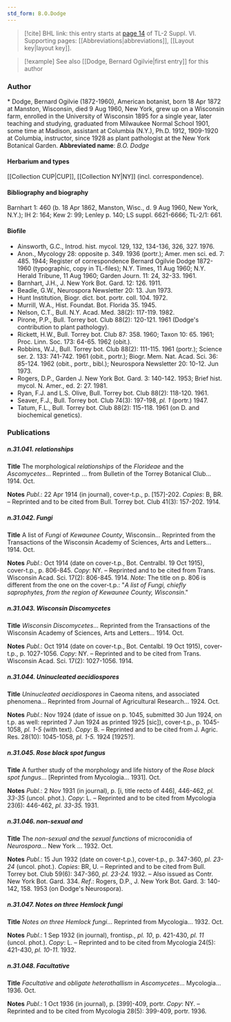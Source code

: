 ```yaml
---
std_form: B.O.Dodge
---
```


> [!cite] BHL link: this entry starts at [page 14](https://www.biodiversitylibrary.org/page/33260002) of TL-2 Suppl. VI.
> Supporting pages: [[Abbreviations|abbreviations]], [[Layout key|layout key]].

> [!example] See also [[Dodge, Bernard Ogilvie|first entry]] for this author

### Author

\* Dodge, Bernard Ogilvie (1872-1960), American botanist, born 18 Apr 1872 at Manston, Wisconsin, died 9 Aug 1960, New York, grew up on a Wisconsin farm, enrolled in the University of Wisconsin 1895 for a single year, later teaching and studying, graduated from Milwaukee Normal School 1901, some time at Madison, assistant at Columbia (N.Y.), Ph.D. 1912, 1909-1920 at Columbia, instructor, since 1928 as plant pathologist at the New York Botanical Garden. 
**Abbreviated name**: *B.O. Dodge*

#### Herbarium and types

[[Collection CUP|CUP]], [[Collection NY|NY]] (incl. correspondence).

#### Bibliography and biography

Barnhart 1: 460 (b. 18 Apr 1862, Manston, Wisc., d. 9 Aug 1960, New York, N.Y.); IH 2: 164; Kew 2: 99; Lenley p. 140; LS suppl. 6621-6666; TL-2/1: 661.

#### Biofile

- Ainsworth, G.C., Introd. hist. mycol. 129, 132, 134-136, 326, 327. 1976.
- Anon., Mycology 28: opposite p. 349. 1936 (portr.); Amer. men sci. ed. 7: 485. 1944; Register of correspondence Bernard Ogilvie Dodge 1872-1960 (typographic, copy in TL-files); N.Y. Times, 11 Aug 1960; N.Y. Herald Tribune, 11 Aug 1960; Garden Journ. 11: 24, 32-33. 1961.
- Barnhart, J.H., J. New York Bot. Gard. 12: 126. 1911.
- Beadle, G.W., Neurospora Newsletter 20: 13. Jun 1973.
- Hunt Institution, Biogr. dict. bot. portr. coll. 104. 1972.
- Murrill, W.A., Hist. Foundat. Bot. Florida 35. 1945.
- Nelson, C.T., Bull. N.Y. Acad. Med. 38(2): 117-119. 1982.
- Pirone, P.P., Bull. Torrey bot. Club 88(2): 120-121. 1961 (Dodge's contribution to plant pathology).
- Rickett, H.W., Bull. Torrey bot. Club 87: 358. 1960; Taxon 10: 65. 1961; Proc. Linn. Soc. 173: 64-65. 1962 (obit.).
- Robbins, W.J., Bull. Torrey bot. Club 88(2): 111-115. 1961 (portr.); Science ser. 2. 133: 741-742. 1961 (obit., portr.); Biogr. Mem. Nat. Acad. Sci. 36: 85-124. 1962 (obit., portr., bibl.); Neurospora Newsletter 20: 10-12. Jun 1973.
- Rogers, D.P., Garden J. New York Bot. Gard. 3: 140-142. 1953; Brief hist. mycol. N. Amer., ed. 2: 27. 1981.
- Ryan, F.J. and L.S. Olive, Bull. Torrey bot. Club 88(2): 118-120. 1961.
- Seaver, F.J., Bull. Torrey bot. Club 74(3): 197-198, *pl. 1* (portr.) 1947.
- Tatum, F.L., Bull. Torrey bot. Club 88(2): 115-118. 1961 (on D. and biochemical genetics).

### Publications

##### n.31.041. relationships

**Title**
The morphological *relationships* of the *Florideae* and the *Ascomycetes*... Reprinted ... from Bulletin of the Torrey Botanical Club... 1914. Oct.

**Notes**
*Publ*.: 22 Apr 1914 (in journal), cover-t.p., p. \[157\]-202. *Copies*: B, BR. – Reprinted and to be cited from Bull. Torrey bot. Club 41(3): 157-202. 1914.

##### n.31.042. Fungi

**Title**
A list of *Fungi* of *Kewaunee County*, Wisconsin... Reprinted from the Transactions of the Wisconsin Academy of Sciences, Arts and Letters... 1914. Oct.

**Notes**
*Publ*.: Oct 1914 (date on cover-t.p., Bot. Centralbl. 19 Oct 1915), cover-t.p., p. 806-845. *Copy*: NY. – Reprinted and to be cited from Trans. Wisconsin Acad. Sci. 17(2): 806-845. 1914.
*Note*: The title on p. 806 is different from the one on the cover-t.p.: "*A list of Fungi, chiefly saprophytes, from the region of Kewaunee County, Wisconsin*."

##### n.31.043. Wisconsin Discomycetes

**Title**
*Wisconsin Discomycetes*... Reprinted from the Transactions of the Wisconsin Academy of Sciences, Arts and Letters... 1914. Oct.

**Notes**
*Publ*.: Oct 1914 (date on cover-t.p., Bot. Centalbl. 19 Oct 1915), cover-t.p., p. 1027-1056.
*Copy*: NY. – Reprinted and to be cited from Trans. Wisconsin Acad. Sci. 17(2): 1027-1056. 1914.

##### n.31.044. Uninucleated aecidiospores

**Title**
*Uninucleated aecidiospores* in Caeoma nitens, and associated phenomena... Reprinted from Journal of Agricultural Research... 1924. Oct.

**Notes**
*Publ*.: Nov 1924 (date of issue on p. 1045, submitted 30 Jun 1924, on t.p. as well: reprinted 7 Jun 1924 as printed 1925 \[sic\]), cover-t.p., p. 1045-1058, *pl. 1-5* (with text). *Copy*: B. – Reprinted and to be cited from J. Agric. Res. 28(10): 1045-1058, *pl. 1-5.* 1924 \[1925?\].

##### n.31.045. Rose black spot fungus

**Title**
A further study of the morphology and life history of the *Rose black spot fungus*... \[Reprinted from Mycologia... 1931\]. Oct.

**Notes**
*Publ*.: 2 Nov 1931 (in journal), p. \[i, title recto of 446\], 446-462, *pl. 33-35* (uncol. phot.).
*Copy*: L. – Reprinted and to be cited from Mycologia 23(6): 446-462, *pl. 33-35.* 1931.

##### n.31.046. non-sexual and

**Title**
The *non-sexual and* the *sexual functions* of microconidia of *Neurospora*... New York ... 1932. Oct.

**Notes**
*Publ*.: 15 Jun 1932 (date on cover-t.p.), cover-t.p., p. 347-360, *pl. 23-24* (uncol. phot.). *Copies*: BR, U. – Reprinted and to be cited from Bull. Torrey bot. Club 59(6): 347-360, *pl. 23-24.* 1932. – Also issued as Contr. New York Bot. Gard. 334.
*Ref*.: Rogers, D.P., J. New York Bot. Gard. 3: 140-142, 158. 1953 (on Dodge's Neurospora).

##### n.31.047. Notes on three Hemlock fungi

**Title**
*Notes on three Hemlock fungi*... Reprinted from Mycologia... 1932. Oct.

**Notes**
*Publ*.: 1 Sep 1932 (in journal), frontisp., *pl. 10*, p. 421-430, *pl. 11* (uncol. phot.). *Copy*: L. – Reprinted and to be cited from Mycologia 24(5): 421-430, *pl. 10-11.* 1932.

##### n.31.048. Facultative

**Title**
*Facultative* and *obligate heterothallism* in *Ascomycetes*... Mycologia... 1936. Oct.

**Notes**
*Publ*.: 1 Oct 1936 (in journal), p. \[399\]-409, portr. *Copy*: NY. – Reprinted and to be cited from Mycologia 28(5): 399-409, portr. 1936.

